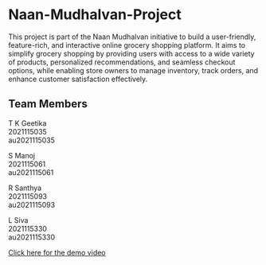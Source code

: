 # Naan-Mudhalvan-Project

This project is part of the Naan Mudhalvan initiative to build a user-friendly, feature-rich, and interactive online grocery shopping platform. It aims to simplify grocery shopping by providing users with access to a wide variety of products, personalized recommendations, and seamless checkout options, while enabling store owners to manage inventory, track orders, and enhance customer satisfaction effectively.

## Team Members

T K Geetika  
2021115035  
au2021115035  

S Manoj  
2021115061  
au2021115061  

R Santhya  
2021115093  
au2021115093  

L Siva  
2021115330  
au2021115330  

[Click here for the demo video](https://drive.google.com/file/d/1GseYAnYKOp3xRC0KD6zjWVprTiEygRDK/view?usp=drive_link)
